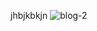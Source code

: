 jhbjkbkjn
![blog-2](https://user-images.githubusercontent.com/119796439/208853074-f90a5687-a573-4adb-84e1-3bc24ca4881b.jpg)

